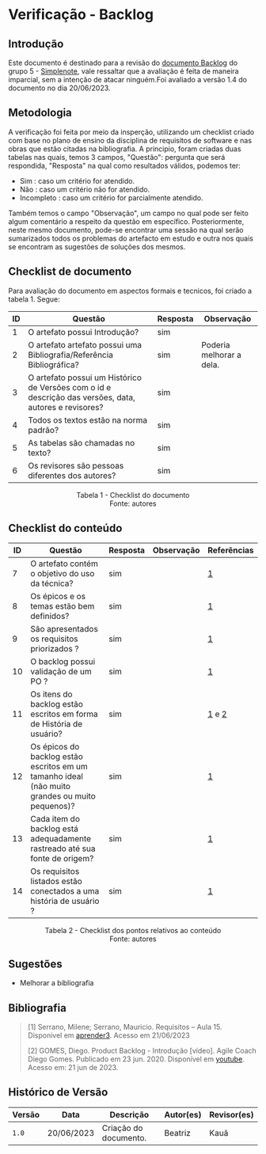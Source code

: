 # Verificação - Backlog

## Introdução

Este documento é destinado para a revisão do [documento Backlog](https://requisitos-de-software.github.io/2023.1-Simplenote/modelagem/agil/backlog/) do grupo 5 - [Simplenote](https://github.com/Requisitos-de-Software/2023.1-Simplenote), vale ressaltar que a avaliação é feita de maneira imparcial, sem a intenção de atacar ninguém.Foi avaliado a versão 1.4 do documento no dia 20/06/2023.

## Metodologia

A verificação foi feita por meio da insperção, utilizando um checklist criado com base no plano de ensino da disciplina de requisitos de software e nas obras que estão citadas na bibliografia. A principio, foram criadas duas tabelas nas quais, temos 3 campos, "Questão": pergunta que será respondida, "Resposta" na qual como resultados válidos, podemos ter:

- Sim : caso um critério for atendido.
- Não : caso um critério não for atendido.
- Incompleto : caso um critério for parcialmente atendido.

Também temos o campo "Observação", um campo no qual pode ser feito algum comentário a respeito da questão em específico. Posteriormente, neste mesmo documento, pode-se encontrar uma sessão na qual serão sumarizados todos os problemas do artefacto em estudo e outra nos quais se encontram as sugestões de soluções dos mesmos.

## Checklist de documento
Para avaliação do documento em aspectos formais e tecnicos, foi criado a tabela 1. Segue:

|ID|Questão|Resposta|Observação|
|--|-------|--------|----------|
|1|O artefato possui Introdução?                                                                                | sim       |          |
|2|O artefato artefato possui uma Bibliografia/Referência Bibliográfica?                                        | sim       | Poderia melhorar a dela. |
|3|O artefato possui um Histórico de Versões com o id e descrição das versões, data, autores e revisores?       | sim       |          |
|4|Todos os textos estão na norma padrão?                                                                       | sim       |          |
|5|As tabelas são chamadas no texto?                                                                            | sim       |          |
|6|Os revisores são pessoas diferentes dos autores?                                                             | sim       |          |

<p align="center"> Tabela 1 - Checklist do documento <br> Fonte: autores </p>

## Checklist do conteúdo

| ID   | Questão | Resposta | Observação | Referências |
| ---- | ------- | -------- | ---------- |-------------|
|  7   | O artefato contém o objetivo do uso da técnica?	                                                 |  sim        |            |     [1](#ancora1)        |
|  8   | Os épicos e os temas estão bem definidos?                                                        |  sim        |            |     [1](#ancora1)         |
|  9   | São apresentados os requisitos priorizados ?	                                                    |  sim        |            |     [1](#ancora1)         |
|  10  | O backlog possui validação de um PO ?	                                                           |  sim        |            |     [1](#ancora1)         |
|  11  | Os itens do backlog estão escritos em forma de História de usuário?	                             |  sim        |            |     [1](#ancora1) e [2](#ancora2)  |
|  12  | Os épicos do backlog estão escritos em um tamanho ideal (não muito grandes ou muito pequenos)?   |  sim        |            |     [1](#ancora1)          |
|  13  | Cada item do backlog está adequadamente rastreado até sua fonte de origem?		                     |  sim        |            |     [1](#ancora1)         |
|  14  | Os requisitos listados estão conectados a uma história de usuário ?                              |  sim        |            |     [1](#ancora1)         |
 
<p align="center"> Tabela 2 - Checklist dos pontos relativos ao conteúdo <br> Fonte: autores </p>

## Sugestões

- Melhorar a bibliografia

## Bibliografia

> [1] Serrano, Milene; Serrano, Mauricio. Requisitos – Aula 15. Disponivel em [aprender3](https://aprender3.unb.br/pluginfile.php/2523115/mod_resource/content/1/Requisitos%20-%20Aula%2015a.pdf). Acesso em 21/06/2023
>
> [2] GOMES, Diego. Product Backlog - Introdução [vídeo]. Agile Coach Diego Gomes. Publicado em 23 jun. 2020. Disponível em [youtube](https://youtu.be/z4ubaBwjCsU). Acesso em: 21 jun de 2023.

## Histórico de Versão

| Versão | Data       | Descrição             | Autor(es) | Revisor(es)        |
| ------ | ---------- | --------------------- | --------- | ------------------ |
| `1.0`  | 20/06/2023 | Criação do documento. | Beatriz   | Kauã            |
